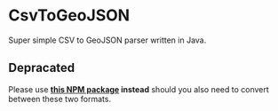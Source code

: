 # CsvToGeoJSON

Super simple CSV to GeoJSON parser written in Java.

## Depracated
Please use **[this NPM package](https://www.npmjs.com/package/csv2geojson) instead** should you also need to convert between these two formats.
